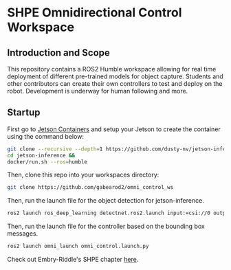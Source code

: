 # SHPE Omnidirectional Control Workspace

## Introduction and Scope

This repository contains a ROS2 Humble workspace allowing for real time deployment of different pre-trained models for object capture. Students and other contributors can create their own controllers to test and deploy on the robot. Development is underway for human following and more.

## Startup

First go to [Jetson Containers](https://github.com/dusty-nv/jetson-inference/tree/master) and setup your Jetson to create the container using the command below:

```bash
git clone --recursive --depth=1 https://github.com/dusty-nv/jetson-inference &&
cd jetson-inference &&
docker/run.sh --ros=humble
```
Then, clone this repo into your workspaces directory:

```bash
git clone https://github.com/gabearod2/omni_control_ws
```

Then, run the launch file for the object detection for jetson-inference.

```bash
ros2 launch ros_deep_learning detectnet.ros2.launch input:=csi://0 output:=display://0

```

Then, run the launch file for the controller based on the bounding box messages.

```bash
ros2 launch omni_launch omni_control.launch.py
```

Check out Embry-Riddle's SHPE chapter [here](https://eraushpe.org/).
